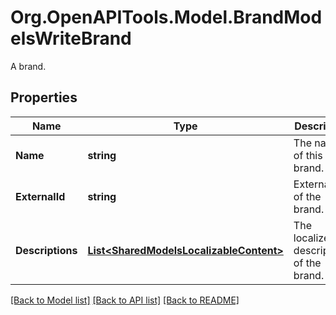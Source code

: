 # Org.OpenAPITools.Model.BrandModelsWriteBrand
A brand.

## Properties

Name | Type | Description | Notes
------------ | ------------- | ------------- | -------------
**Name** | **string** | The name of this brand. | [optional] 
**ExternalId** | **string** | External Id of the brand. | [optional] 
**Descriptions** | [**List&lt;SharedModelsLocalizableContent&gt;**](SharedModelsLocalizableContent.md) | The localized descriptions of the brand. | [optional] 

[[Back to Model list]](../README.md#documentation-for-models) [[Back to API list]](../README.md#documentation-for-api-endpoints) [[Back to README]](../README.md)

